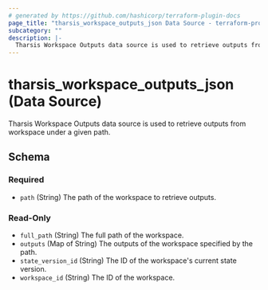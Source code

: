 ```yaml
---
# generated by https://github.com/hashicorp/terraform-plugin-docs
page_title: "tharsis_workspace_outputs_json Data Source - terraform-provider-tharsis"
subcategory: ""
description: |-
  Tharsis Workspace Outputs data source is used to retrieve outputs from workspace under a given path.
---
```


# tharsis_workspace_outputs_json (Data Source)

Tharsis Workspace Outputs data source is used to retrieve outputs from workspace under a given path.



<!-- schema generated by tfplugindocs -->
## Schema

### Required

- `path` (String) The path of the workspace to retrieve outputs.

### Read-Only

- `full_path` (String) The full path of the workspace.
- `outputs` (Map of String) The outputs of the workspace specified by the path.
- `state_version_id` (String) The ID of the workspace's current state version.
- `workspace_id` (String) The ID of the workspace.
